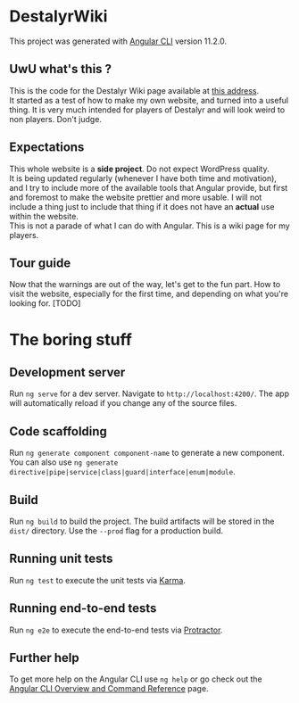 # DestalyrWiki

This project was generated with [Angular CLI](https://github.com/angular/angular-cli) version 11.2.0.

## UwU what's this ?

This is the code for the Destalyr Wiki page available at [this address](https://destalyr-wiki.jutendo.eu/home).  
It started as a test of how to make my own website, and turned into a useful thing.
It is very much intended for players of Destalyr and will look weird to non players. Don't judge.

## Expectations

This whole website is a **side project**. Do not expect WordPress quality.  
It is being updated regularly (whenever I have both time and motivation), and I try to include more of the available tools that Angular provide,
but first and foremost to make the website prettier and more usable.
I will not include a thing just to include that thing if it does not have an **actual** use within the website.  
This is not a parade of what I can do with Angular. This is a wiki page for my players.

## Tour guide

Now that the warnings are out of the way, let's get to the fun part. How to visit the website, especially for the first time, and depending on what you're looking for.
[TODO]

# The boring stuff

## Development server

Run `ng serve` for a dev server. Navigate to `http://localhost:4200/`. The app will automatically reload if you change any of the source files.

## Code scaffolding

Run `ng generate component component-name` to generate a new component. You can also use `ng generate directive|pipe|service|class|guard|interface|enum|module`.

## Build

Run `ng build` to build the project. The build artifacts will be stored in the `dist/` directory. Use the `--prod` flag for a production build.

## Running unit tests

Run `ng test` to execute the unit tests via [Karma](https://karma-runner.github.io).

## Running end-to-end tests

Run `ng e2e` to execute the end-to-end tests via [Protractor](http://www.protractortest.org/).

## Further help

To get more help on the Angular CLI use `ng help` or go check out the [Angular CLI Overview and Command Reference](https://angular.io/cli) page.
